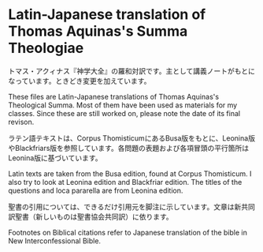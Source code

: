 # Latin-Japanese translation of Thomas Aquinas's Summa Theologiae

トマス・アクィナス『神学大全』の羅和対訳です。主として講義ノートがもとになっています。ときどき変更を加えています。

These files are Latin-Japanese translations of Thomas Aquinas's Theological Summa. Most of them have been used as materials for my classes. Since these are still worked on, please note the date of its final revison.

ラテン語テキストは、Corpus ThomisticumにあるBusa版をもとに、Leonina版やBlackfriars版を参照しています。各問題の表題および各項冒頭の平行箇所はLeonina版に基づいています。

Latin texts are taken from the Busa edition, found at Corpus Thomisticum. I also try to look at Leonina edition and Blackfriar edition. The titles of the questions and loca pararella are from Leonina edition.

聖書の引用については、できるだけ引用元を脚注に示しています。文章は新共同訳聖書（新しいものは聖書協会共同訳）に依ります。

Footnotes on Biblical citations refer to Japanese translation of the bible in New Interconfessional Bible.
